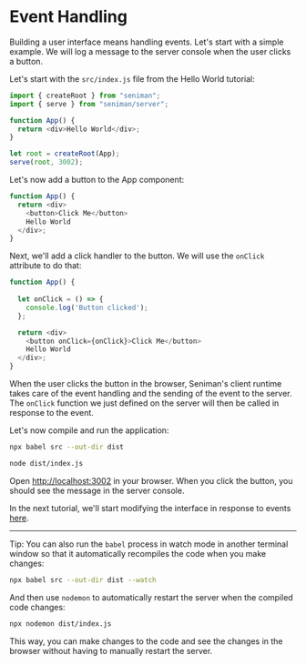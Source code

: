 # Event Handling

Building a user interface means handling events. Let's start with a simple example. We will log a message to the server console when the user clicks a button.


Let's start with the `src/index.js` file from the Hello World tutorial:

```js
import { createRoot } from "seniman";
import { serve } from "seniman/server";

function App() {
  return <div>Hello World</div>;
}

let root = createRoot(App);
serve(root, 3002);
```

Let's now add a button to the App component:

```js
function App() {
  return <div>
    <button>Click Me</button>
    Hello World
  </div>;
}
```

Next, we'll add a click handler to the button. We will use the `onClick` attribute to do that:

```js
function App() {
  
  let onClick = () => {
    console.log('Button clicked');
  };

  return <div>
    <button onClick={onClick}>Click Me</button>
    Hello World
  </div>;
}
```

When the user clicks the button in the browser, Seniman's client runtime takes care of the event handling and the sending of the event to the server. The `onClick` function we just defined on the server will then be called in response to the event.

Let's now compile and run the application:

```bash
npx babel src --out-dir dist

node dist/index.js
```

Open [http://localhost:3002](http://localhost:3002) in your browser. When you click the button, you should see the message in the server console. 

In the next tutorial, we'll start modifying the interface in response to events [here](/docs/managing-state).

----
Tip: You can also run the `babel` process in watch mode in another terminal window so that it automatically recompiles the code when you make changes:

```bash
npx babel src --out-dir dist --watch
```

And then use `nodemon` to automatically restart the server when the compiled code changes:

```bash
npx nodemon dist/index.js
```

This way, you can make changes to the code and see the changes in the browser without having to manually restart the server.
